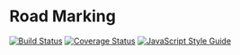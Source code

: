 # Road Marking

[![Build Status](https://travis-ci.org/allevo/road-marking.svg?branch=master)](https://travis-ci.org/allevo/road-marking)
[![Coverage Status](https://coveralls.io/repos/github/allevo/road-marking/badge.svg?branch=master)](https://coveralls.io/github/allevo/road-marking?branch=master)
[![JavaScript Style Guide](https://img.shields.io/badge/code_style-standard-brightgreen.svg)](https://standardjs.com)
